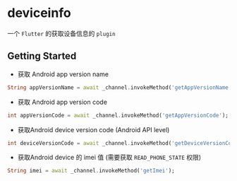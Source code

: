# deviceinfo

一个 `Flutter` 的获取设备信息的 `plugin`

## Getting Started

* 获取 Android app version name

```dart
String appVersionName = await _channel.invokeMethod('getAppVersionName');
```

* 获取 Android app version code

```dart
int appVersionCode = await _channel.invokeMethod('getAppVersionCode');
```

* 获取Android device version code (Android API level)

```dart
int deviceVersionCode = await _channel.invokeMethod('getDeviceVersionCode');
```

* 获取Android device 的 imei 值 (需要获取 `READ_PHONE_STATE` 权限)

```dart
String imei = await _channel.invokeMethod('getImei');
```

